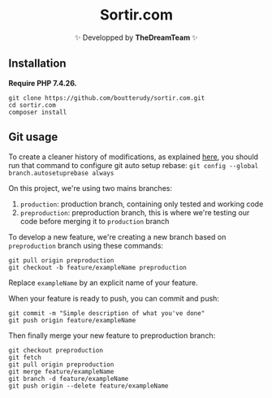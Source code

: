 <h1 align="center">Sortir.com</h1>
<p align="center">✨ Developped by <strong>TheDreamTeam</strong> ✨</p>  

## Installation
**Require PHP 7.4.26.**

    git clone https://github.com/boutterudy/sortir.com.git  
    cd sortir.com  
    composer install

## Git usage
To create a cleaner history of modifications, as explained [here](https://medium.com/@peterjussi/a-basic-git-workflow-for-smaller-projects-d8694d50297d#8d1a), you should run that command to configure git auto setup rebase:
``git config --global branch.autosetuprebase always``

On this project, we're using two mains branches:
1. ``production``: production branch, containing only tested and working code
2. ``preproduction``: preproduction branch, this is where we're testing our code before merging it to ``production`` branch

To develop a new feature, we're creating a new branch based on ``preproduction`` branch using these commands:

    git pull origin preproduction
    git checkout -b feature/exampleName preproduction

Replace ``exampleName`` by an explicit name of your feature.

When your feature is ready to push, you can commit and push:

    git commit -m "Simple description of what you've done"
    git push origin feature/exampleName

Then finally merge your new feature to preproduction branch:
    
    git checkout preproduction
    git fetch
    git pull origin preproduction
    git merge feature/exampleName
    git branch -d feature/exampleName
    git push origin --delete feature/exampleName

